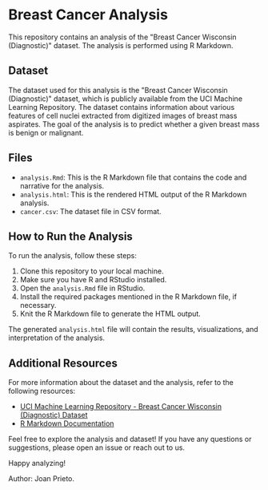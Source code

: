 # Breast Cancer Analysis

This repository contains an analysis of the "Breast Cancer Wisconsin (Diagnostic)" dataset. The analysis is performed using R Markdown.

## Dataset

The dataset used for this analysis is the "Breast Cancer Wisconsin (Diagnostic)" dataset, which is publicly available from the UCI Machine Learning Repository. The dataset contains information about various features of cell nuclei extracted from digitized images of breast mass aspirates. The goal of the analysis is to predict whether a given breast mass is benign or malignant.

## Files

- `analysis.Rmd`: This is the R Markdown file that contains the code and narrative for the analysis.
- `analysis.html`: This is the rendered HTML output of the R Markdown analysis.
- `cancer.csv`: The dataset file in CSV format.

## How to Run the Analysis

To run the analysis, follow these steps:

1. Clone this repository to your local machine.
2. Make sure you have R and RStudio installed.
3. Open the `analysis.Rmd` file in RStudio.
4. Install the required packages mentioned in the R Markdown file, if necessary.
5. Knit the R Markdown file to generate the HTML output.

The generated `analysis.html` file will contain the results, visualizations, and interpretation of the analysis.

## Additional Resources

For more information about the dataset and the analysis, refer to the following resources:

- [UCI Machine Learning Repository - Breast Cancer Wisconsin (Diagnostic) Dataset](https://archive.ics.uci.edu/ml/datasets/Breast+Cancer+Wisconsin+%28Diagnostic%29)
- [R Markdown Documentation](https://rmarkdown.rstudio.com/)

Feel free to explore the analysis and dataset! If you have any questions or suggestions, please open an issue or reach out to us.

Happy analyzing!

Author: Joan Prieto.
